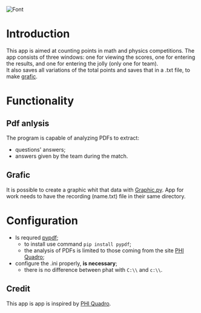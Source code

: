 ![Font](https://github.com/AsrtoMichi/MathScore/assets/146475341/5a9a03e5-f449-4fc1-b5a7-84d55af7ac5b)
# Introduction
This app is aimed at counting points in math and physics competitions.
The app consists of three windows: one for viewing the scores, one for entering the results, and one for entering the jolly (only one for team).  
It also saves all variations of the total points and saves that in a .txt file, to make [grafic](https://github.com/AsrtoMichi/MathScore/tree/Math%2Bpdf?tab=readme-ov-file#grafic).

# Functionality

## Pdf anlysis
The program is capable of analyzing PDFs to extract:
- questions' answers;
- answers given by the team during the match.

## Grafic
It is possible to create a graphic whit that data with [Graphic.py](https://github.com/AsrtoMichi/MathScore/tree/Grafic). 
App for work needs to have the recording (name.txt) file in their same directory.

# Configuration
- Is requred [pypdf](https://pypi.org/project/pypdf/);
  - to install use command `pip install pypdf`;
  - the analysis of PDFs is limited to those coming from the site [PHI Quadro](https://www.phiquadro.it/index.php);
- configure the .ini properly, **is necessary**;
  - there is no difference between phat with `C:\\` and `c:\\`.

## Credit
This app is app is inspired by [PHI Quadro](https://www.phiquadro.it/index.php).
